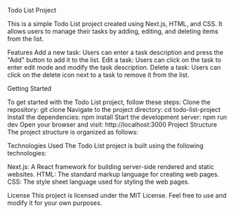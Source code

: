 Todo List Project

This is a simple Todo List project created using Next.js, HTML, and CSS. It allows users to manage their tasks by adding, editing, and deleting items from the list.

Features
Add a new task: Users can enter a task description and press the "Add" button to add it to the list.
Edit a task: Users can click on the task to enter edit mode and modify the task description.
Delete a task: Users can click on the delete icon next to a task to remove it from the list.

Getting Started

To get started with the Todo List project, follow these steps:
Clone the repository: git clone <repository-url>
Navigate to the project directory: cd todo-list-project
Install the dependencies: npm install
Start the development server: npm run dev
Open your browser and visit: http://localhost:3000
Project Structure
The project structure is organized as follows:

Technologies Used
The Todo List project is built using the following technologies:

Next.js: A React framework for building server-side rendered and static websites.
HTML: The standard markup language for creating web pages.
CSS: The style sheet language used for styling the web pages.

License
This project is licensed under the MIT License. Feel free to use and modify it for your own purposes.